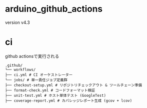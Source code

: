 # arduino_github_actions
version v4.3

# ci

github actionsで実行される

```
.github/
└── workflows/
├── ci.yml # CI オーケストレーター
└── jobs/ # 単一責任ジョブ定義群
├── checkout-setup.yml # リポジトリチェックアウト & ツールチェーン準備
├── format-check.yml # コードフォーマット検証
├── unit-test.yml # ホスト単体テスト (GoogleTest)
├── coverage-report.yml # カバレッジレポート生成 (gcov + lcov)
```
